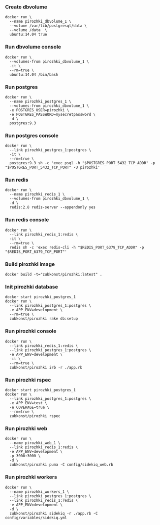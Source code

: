 ### Create dbvolume
```
docker run \
  --name pirozhki_dbvolume_1 \
  --volume /var/lib/postgresql/data \
  --volume /data  \
  ubuntu:14.04 true
```

### Run dbvolume console
```
docker run \
  --volumes-from pirozhki_dbvolume_1 \
  -it \
  --rm=true \
  ubuntu:14.04 /bin/bash
```

### Run postgres
```
docker run \
  --name pirozhki_postgres_1 \
  --volumes-from pirozhki_dbvolume_1 \
  -e POSTGRES_USER=pirozhki \
  -e POSTGRES_PASSWORD=mysecretpassword \
  -d \
  postgres:9.3
```

### Run postgres console
```
docker run \
  --link pirozhki_postgres_1:postgres \
  -it \
  --rm=true \
  postgres:9.3 sh -c 'exec psql -h "$POSTGRES_PORT_5432_TCP_ADDR" -p "$POSTGRES_PORT_5432_TCP_PORT" -U pirozhki'
```

### Run redis
```
docker run \
  --name pirozhki_redis_1 \
  --volumes-from pirozhki_dbvolume_1 \
  -d \
  redis:2.8 redis-server --appendonly yes
```


### Run redis console
```
docker run \
  --link pirozhki_redis_1:redis \
  -it \
  --rm=true \
  redis sh -c 'exec redis-cli -h "$REDIS_PORT_6379_TCP_ADDR" -p "$REDIS_PORT_6379_TCP_PORT"'
```

### Build pirozhki image
```
docker build -t="zubkonst/pirozhki:latest" .
```

### Init pirozhki database
```
docker start pirozhki_postgres_1
docker run \
  --link pirozhki_postgres_1:postgres \
  -e APP_ENV=development \
  --rm=true \
  zubkonst/pirozhki rake db:setup
```


### Run pirozhki console
```
docker run \
  --link pirozhki_redis_1:redis \
  --link pirozhki_postgres_1:postgres \
  -e APP_ENV=development \
  -it \
  --rm=true \
  zubkonst/pirozhki irb -r ./app.rb
```

### Run pirozhki rspec
```
docker start pirozhki_postgres_1
docker run \
  --link pirozhki_postgres_1:postgres \
  -e APP_ENV=test \
  -e COVERAGE=true \
  --rm=true \
  zubkonst/pirozhki rspec
```

### Run pirozhki web
```
docker run \
  --name pirozhki_web_1 \
  --link pirozhki_redis_1:redis \
  -e APP_ENV=development \
  -p 3000:3000 \
  -d \
  zubkonst/pirozhki puma -C config/sidekiq_web.rb
```

### Run pirozhki workers
```
docker run \
  --name pirozhki_workers_1 \
  --link pirozhki_postgres_1:postgres \
  --link pirozhki_redis_1:redis \
  -e APP_ENV=development \
  -d \
  zubkonst/pirozhki sidekiq -r ./app.rb -C config/variables/sidekiq.yml
```

